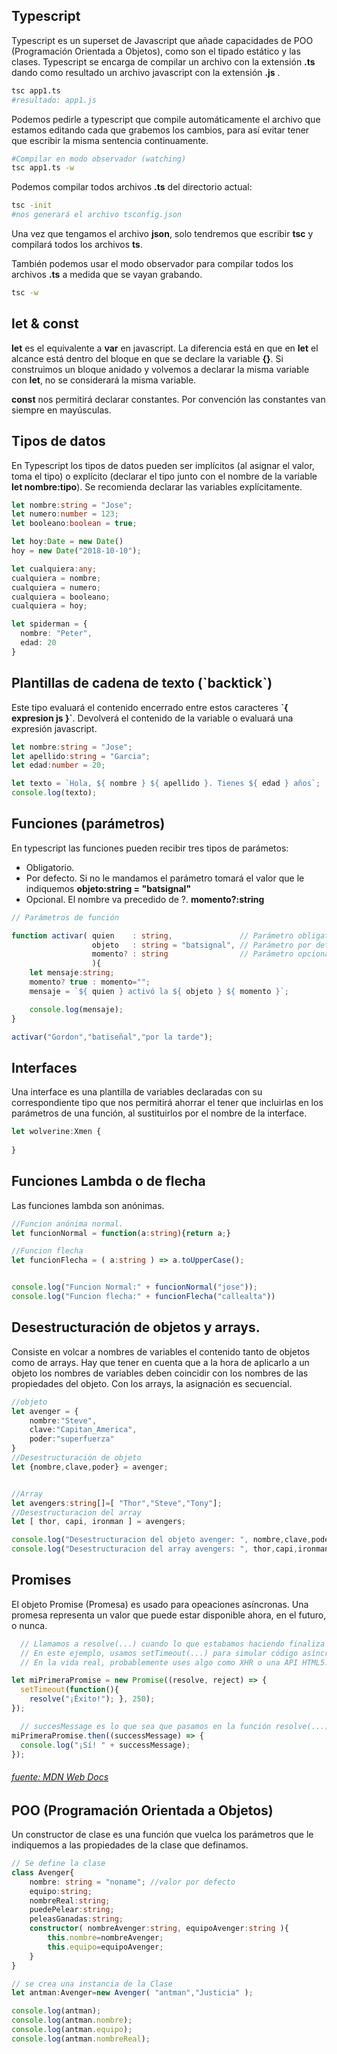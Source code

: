 ## Typescript
Typescript es un superset de Javascript que añade capacidades de POO (Programación Orientada a Objetos), como son el tipado estático y las clases. Typescript se encarga de compilar un archivo con la extensión **.ts** dando como resultado un archivo javascript con la extensión **.js** .
```bash
tsc app1.ts
#resultado: app1.js
```
Podemos pedirle a typescript que compile automáticamente el archivo que estamos editando cada que grabemos los cambios, para así evitar tener que escribir la misma sentencia continuamente.
```bash
#Compilar en modo observador (watching)
tsc app1.ts -w
```
Podemos compilar todos archivos **.ts** del directorio actual:
```bash
tsc -init
#nos generará el archivo tsconfig.json
```
Una vez que tengamos el archivo **json**, solo tendremos que escribir **tsc** y compilará todos los archivos **ts**.

También podemos usar el modo observador para compilar todos los archivos **.ts** a medida que se vayan grabando.
```bash
tsc -w
```

## let & const
**let** es el equivalente a **var** en javascript. La diferencia está en que en **let** el alcance está dentro del bloque en que se declare la variable **{}**. Si construimos un bloque anidado y volvemos a declarar la misma variable con **let**, no se considerará la misma variable.

**const** nos permitirá declarar constantes. Por convención las constantes van siempre en mayúsculas.

## Tipos de datos
En Typescript los tipos de datos pueden ser implícitos (al asignar el valor, toma el tipo) o explícito (declarar el tipo junto con el nombre de la variable **let nombre:tipo**). Se recomienda declarar las variables explícitamente.
```typescript
let nombre:string = "Jose";
let numero:number = 123;
let booleano:boolean = true;

let hoy:Date = new Date()
hoy = new Date("2018-10-10");

let cualquiera:any;
cualquiera = nombre;
cualquiera = numero;
cualquiera = booleano;
cualquiera = hoy;

let spiderman = {
  nombre: "Peter",
  edad: 20
}
```
## Plantillas de cadena de texto (\`backtick\`)
Este tipo evaluará el contenido encerrado entre estos caracteres  **\`{ expresion js }\`**. Devolverá el contenido de la variable o evaluará una expresión javascript.
```typescript
let nombre:string = "Jose";
let apellido:string = "Garcia";
let edad:number = 20;

let texto = `Hola, ${ nombre } ${ apellido }. Tienes ${ edad } años`;
console.log(texto);
```

## Funciones (parámetros)
En typescript las funciones pueden recibir tres tipos de parámetos:
* Obligatorio.
* Por defecto. Si no le mandamos el parámetro tomará el valor que le indiquemos **objeto:string = "batsignal"**
* Opcional. El nombre va precedido de ?. **momento?:string**
```typescript
// Parámetros de función

function activar( quien    : string,               // Parámetro obligatorio
                  objeto   : string = "batsignal", // Parámetro por defecto
                  momento? : string                // Parámetro opcional
                  ){
    let mensaje:string;
    momento? true : momento="";
    mensaje = `${ quien } activó la ${ objeto } ${ momento }`;

    console.log(mensaje);
}

activar("Gordon","batiseñal","por la tarde");
```

## Interfaces
Una interface es una plantilla de variables declaradas con su correspondiente tipo que nos permitirá ahorrar el tener que incluirlas en los parámetros de una función, al sustituirlos por el nombre de la interface.
```typescript
let wolverine:Xmen {
	
}
```


## Funciones Lambda o de flecha
Las funciones lambda son anónimas.
```typescript
//Funcion anónima normal.
let funcionNormal = function(a:string){return a;}

//Funcion flecha
let funcionFlecha = ( a:string ) => a.toUpperCase();


console.log("Funcion Normal:" + funcionNormal("jose"));
console.log("Funcion flecha:" + funcionFlecha("callealta"))

```

## Desestructuración de objetos y arrays.
Consiste en volcar a nombres de variables el contenido tanto de objetos como de arrays. Hay que tener en cuenta que a la hora de aplicarlo a un objeto los nombres de variables deben coincidir con los nombres de las propiedades del objeto. Con los arrays, la asignación es secuencial.
```typescript
//objeto
let avenger = {
	nombre:"Steve",
	clave:"Capitan_America",
	poder:"superfuerza"
}
//Desestructuración de objeto
let {nombre,clave,poder} = avenger;


//Array
let avengers:string[]=[ "Thor","Steve","Tony"];
//Desestructuracion del array
let [ thor, capi, ironman ] = avengers;

console.log("Desestructuracion del objeto avenger: ", nombre,clave,poder);
console.log("Desestructuracion del array avengers: ", thor,capi,ironman);

```

## Promises
El objeto Promise (Promesa) es usado para opeaciones asíncronas. Una promesa representa un valor que puede estar disponible ahora, en el futuro, o nunca.
```typescript
  // Llamamos a resolve(...) cuando lo que estabamos haciendo finaliza con éxito, y reject(...) cuando falla.
  // En este ejemplo, usamos setTimeout(...) para simular código asíncrono. 
  // En la vida real, probablemente uses algo como XHR o una API HTML5.

let miPrimeraPromise = new Promise((resolve, reject) => {
  setTimeout(function(){
    resolve("¡Éxito!"); }, 250);
});

  // succesMessage es lo que sea que pasamos en la función resolve(...) de arriba.
miPrimeraPromise.then((successMessage) => {
  console.log("¡Sí! " + successMessage);
});
```
###### [fuente: MDN Web Docs](https://developer.mozilla.org/es/docs/Web/JavaScript/Referencia/Objetos_globales/Promise)

## POO (Programación Orientada a Objetos)
Un constructor de clase es una función que vuelca los parámetros que le indiquemos a las propiedades de la clase que definamos.
```typescript
// Se define la clase
class Avenger{
	nombre: string = "noname"; //valor por defecto
	equipo:string;
	nombreReal:string;
	puedePelear:string;
	peleasGanadas:string;
	constructor( nombreAvenger:string, equipoAvenger:string ){
		this.nombre=nombreAvenger;
		this.equipo=equipoAvenger;
	}
}

// se crea una instancia de la Clase
let antman:Avenger=new Avenger( "antman","Justicia" );

console.log(antman);
console.log(antman.nombre);
console.log(antman.equipo);
console.log(antman.nombreReal);

```
